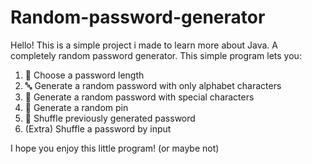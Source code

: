 # Random-password-generator
Hello! This is a simple project i made to learn more about Java. A completely random password generator.
This simple program lets you:

1) 🔢 Choose a password length
2) 🔤 Generate a random password with only alphabet characters
3) 🔣 Generate a random password with special characters
4) 🔢 Generate a random pin 
5) 🔀 Shuffle previously generated password
6) (Extra) Shuffle a password by input

I hope you enjoy this little program! (or maybe not) 
